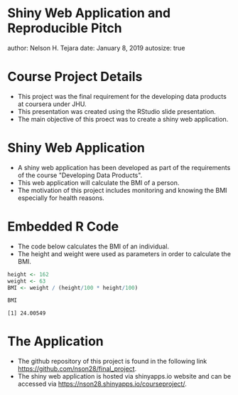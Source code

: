 Shiny Web Application and Reproducible Pitch
========================================================
author: Nelson H. Tejara
date: January 8, 2019
autosize: true

Course Project Details
========================================================
- This project was the  final requirement for the developing data products at  coursera under JHU.
- This presentation was created using the  RStudio slide presentation.
- The  main objective of this proect was to create a shiny web application.


 
Shiny Web Application
========================================================
- A shiny web application has been developed as part of the  requirements of the  course "Developing Data Products".
- This web application will calculate the BMI of a person.
- The motivation of this project includes monitoring and knowing the  BMI especially for health reasons.




Embedded R Code
========================================================
- The  code below calculates the  BMI of an individual.
- The height and weight were used as parameters in order to calculate the  BMI.


```r
height <- 162
weight <- 63
BMI <- weight / (height/100 * height/100)

BMI
```

```
[1] 24.00549
```


The  Application 
========================================================
- The  github repository of this project is found in the  following link <https://github.com/nson28/final_project>.
- The  shiny web application is hosted via shinyapps.io website and can be accessed via <https://nson28.shinyapps.io/courseproject/>.
